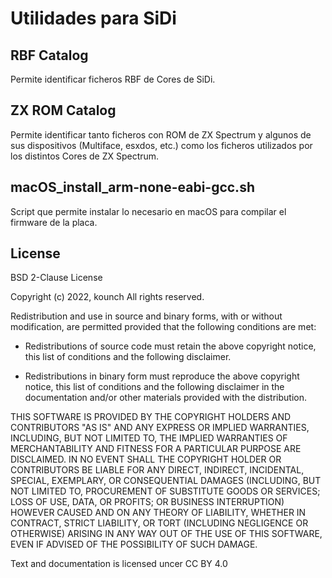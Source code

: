 # Utilidades para SiDi

## RBF Catalog

Permite identificar ficheros RBF de Cores de SiDi.

## ZX ROM Catalog

Permite identificar tanto ficheros con ROM de ZX Spectrum y algunos de sus dispositivos (Multiface, esxdos, etc.) como los ficheros utilizados por los distintos Cores de ZX Spectrum.

## macOS_install_arm-none-eabi-gcc.sh

Script que permite instalar lo necesario en macOS para compilar el firmware de la placa.

## License

BSD 2-Clause License

Copyright (c) 2022, kounch
All rights reserved.

Redistribution and use in source and binary forms, with or without
modification, are permitted provided that the following conditions are met:

- Redistributions of source code must retain the above copyright notice, this
  list of conditions and the following disclaimer.

- Redistributions in binary form must reproduce the above copyright notice,
  this list of conditions and the following disclaimer in the documentation
  and/or other materials provided with the distribution.

THIS SOFTWARE IS PROVIDED BY THE COPYRIGHT HOLDERS AND CONTRIBUTORS "AS IS"
AND ANY EXPRESS OR IMPLIED WARRANTIES, INCLUDING, BUT NOT LIMITED TO, THE
IMPLIED WARRANTIES OF MERCHANTABILITY AND FITNESS FOR A PARTICULAR PURPOSE ARE
DISCLAIMED. IN NO EVENT SHALL THE COPYRIGHT HOLDER OR CONTRIBUTORS BE LIABLE
FOR ANY DIRECT, INDIRECT, INCIDENTAL, SPECIAL, EXEMPLARY, OR CONSEQUENTIAL
DAMAGES (INCLUDING, BUT NOT LIMITED TO, PROCUREMENT OF SUBSTITUTE GOODS OR
SERVICES; LOSS OF USE, DATA, OR PROFITS; OR BUSINESS INTERRUPTION) HOWEVER
CAUSED AND ON ANY THEORY OF LIABILITY, WHETHER IN CONTRACT, STRICT LIABILITY,
OR TORT (INCLUDING NEGLIGENCE OR OTHERWISE) ARISING IN ANY WAY OUT OF THE USE
OF THIS SOFTWARE, EVEN IF ADVISED OF THE POSSIBILITY OF SUCH DAMAGE.

Text and documentation is licensed uncer CC BY 4.0
